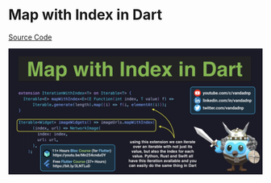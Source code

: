 # Map with Index in Dart

[Source Code](map-with-index-in-dart.dart)

![](map-with-index-in-dart.jpg)
